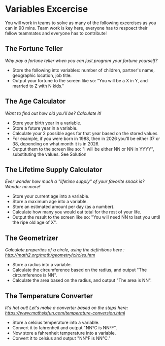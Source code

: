 # Variables Excercise

You will work in teams to solve as many of the following excercises as you can in 90 mins. 
Team work is key here, everyone has to respoect their fellow teammates and everyone has to contribute!


## The Fortune Teller

_Why pay a fortune teller when you can just program your fortune yourself?_

* Store the following into variables: number of children, partner's name, geographic location, job title.
* Output your fortune to the screen like so: "You will be a X in Y, and married to Z with N kids."

## The Age Calculator

_Want to find out how old you'll be? Calculate it!_

* Store your birth year in a variable.
* Store a future year in a variable.
* Calculate your 2 possible ages for that year based on the stored values.
* For example, if you were born in 1988, then in 2026 you'll be either 37 or 38, depending on what month it is in 2026.
* Output them to the screen like so: "I will be either NN or NN in YYYY", substituting the values.
See Solution

## The Lifetime Supply Calculator

_Ever wonder how much a "lifetime supply" of your favorite snack is? Wonder no more!_

* Store your current age into a variable.
* Store a maximum age into a variable.
* Store an estimated amount per day (as a number).
* Calculate how many you would eat total for the rest of your life.
* Output the result to the screen like so: "You will need NN to last you until the ripe old age of X".

## The Geometrizer 

_Calculate properties of a circle, using the definitions here : http://math2.org/math/geometry/circles.htm_

* Store a radius into a variable.
* Calculate the circumference based on the radius, and output "The circumference is NN".
* Calculate the area based on the radius, and output "The area is NN".

## The Temperature Converter

_It's hot out! Let's make a converter based on the steps here: https://www.mathsisfun.com/temperature-conversion.html_

* Store a celsius temperature into a variable.
* Convert it to fahrenheit and output "NN°C is NN°F".
* Now store a fahrenheit temperature into a variable.
* Convert it to celsius and output "NN°F is NN°C."
